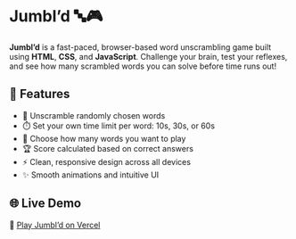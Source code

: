 # Jumbl’d 🔤🎮

**Jumbl’d** is a fast-paced, browser-based word unscrambling game built using **HTML**, **CSS**, and **JavaScript**. Challenge your brain, test your reflexes, and see how many scrambled words you can solve before time runs out!

## 🌟 Features

- 🧠 Unscramble randomly chosen words
- ⏱️ Set your own time limit per word: 10s, 30s, or 60s
- 🔢 Choose how many words you want to play
- 🏆 Score calculated based on correct answers
- ⚡ Clean, responsive design across all devices
- ✨ Smooth animations and intuitive UI

## 🌐 Live Demo

🔗 [Play Jumbl’d on Vercel](https://jumbld.vercel.app/)  
